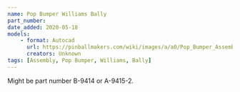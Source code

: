 ```yaml
---
name: Pop Bumper Williams Bally
part_number:
date_added: 2020-05-18
models:
    - format: Autocad
      url: https://pinballmakers.com/wiki/images/a/a0/Pop_Bumper_Assembly_Williams_Bally.dwg
      creators: Unknown
tags: [Assembly, Pop Bumper, Williams, Bally]
---
```

Might be part number B-9414 or A-9415-2.
